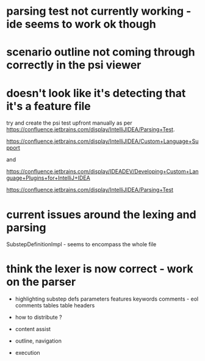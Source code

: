 # parsing test not currently working - ide seems to work ok though

# scenario outline not coming through correctly in the psi viewer

# doesn't look like it's detecting that it's a feature file



try and create the psi test upfront manually
as per https://confluence.jetbrains.com/display/IntelliJIDEA/Parsing+Test.

https://confluence.jetbrains.com/display/IntelliJIDEA/Custom+Language+Support

and 

https://confluence.jetbrains.com/display/IDEADEV/Developing+Custom+Language+Plugins+for+IntelliJ+IDEA


https://confluence.jetbrains.com/display/IntelliJIDEA/Parsing+Test

# current issues around the lexing and parsing
SubstepDefinitionImpl - seems to encompass the whole file

# think the lexer is now correct - work on the parser


* highlighting
    substep defs
    parameters
    features
    keywords
    comments - eol comments
    tables
    table headers

* how to distribute ?
    
* content assist

* outline, navigation

* execution